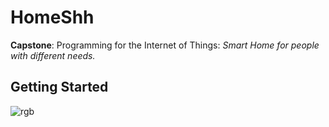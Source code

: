 # HomeShh

**Capstone**: Programming for the Internet of Things: *Smart Home for people with different needs.*

## Getting Started

![rgb](https://cloud.githubusercontent.com/assets/22894897/25642484/7f5b3bac-2f70-11e7-8a11-adb73f986232.gif)


